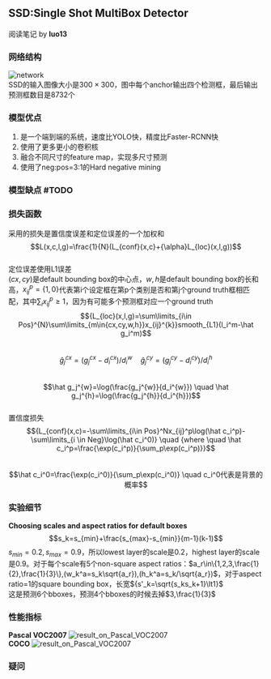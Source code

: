 ## SSD:Single Shot MultiBox Detector
阅读笔记 by **luo13**

### 网络结构
![network](../img/SSD/network.PNG)  
SSD的输入图像大小是$300\times300$，图中每个anchor输出四个检测框，最后输出预测框数目是8732个
### 模型优点
1. 是一个端到端的系统，速度比YOLO快，精度比Faster-RCNN快
2. 使用了更多更小的卷积核
3. 融合不同尺寸的feature map，实现多尺寸预测
4. 使用了neg:pos=3:1的Hard negative mining

### 模型缺点 #TODO

### 损失函数
采用的损失是置信度误差和定位误差的一个加权和  
$$L(x,c,l,g)=\frac{1}{N}(L_{conf}{x,c}+{\alpha}L_{loc}(x,l,g))$$  
定位误差使用L1误差  
${(cx,cy)}$是default bounding box的中心点，${w,h}$是default bounding box的长和高，${x_{ij}^{p}=\{1,0\}}$代表第i个设定框在第p个类别是否和第j个ground truth框相匹配，其中$\sum_ix_{ij}^{p}\geq1$，因为有可能多个预测框对应一个ground truth   
$${L_{loc}(x,l,g)=\sum\limits_{i\in Pos}^{N}\sum\limits_{m\in{cx,cy,w,h}}x_{ij}^{k}}smooth_{L1}(l_i^m-\hat g_i^m)$$  
$$\hat g_j^{cx}=(g_j^{cx}-d_i^{cx})/d_i^{w} \quad \hat g_j^{cy}=(g_j^{cy}-d_i^{cy})/d_i^{h}$$  
$$\hat g_j^{w}=\log(\frac{g_j^{w}}{d_i^{w}}) \quad \hat g_j^{h}=\log(\frac{g_j^{h}}{d_i^{h}})$$  
置信度损失  
$${L_{conf}(x,c)=-\sum\limits_{i\in Pos}^Nx_{ij}^p\log(\hat c_i^p)-\sum\limits_{i \in Neg}\log(\hat c_i^0)} \quad {where \quad \hat c_i^p=\frac{\exp(c_i^p)}{\sum_p\exp(c_i^p)}}$$  
$$\hat c_i^0=\frac{\exp(c_i^0)}{\sum_p\exp(c_i^0)} \quad c_i^0代表是背景的概率$$  

### 实验细节
**Choosing scales and aspect ratios for default boxes**
$$s_k=s_{min}+\frac{s_{max}-s_{min}}{m-1}(k-1)$$
${s_{min}=0.2},{s_{max}=0.9}$，所以lowest layer的scale是0.2，highest layer的scale是0.9。对于每个scale有5个non-square aspect ratios：$a_r\in\{1,2,3,\frac{1}{2},\frac{1}{3}\},(w_k^a=s_k\sqrt{a_r}),(h_k^a=s_k/\sqrt{a_r})$，对于aspect ratio=1的square bounding box，长宽${s'_k=\sqrt{s_ks_k+1}\lt1}$  
这是预测6个bboxes，预测4个bboxes的时候去掉$3,\frac{1}{3}$

### 性能指标
**Pascal VOC2007**
![result_on_Pascal_VOC2007](../img/SSD/result_voc2007.PNG)  
**COCO**
![result_on_Pascal_VOC2007](../img/SSD/COCO.PNG)
### 疑问
